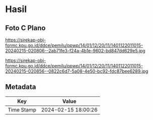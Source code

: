 # Hasil

## Foto C Plano

https://sirekap-obj-formc.kpu.go.id/ddce/pemilu/ppwp/14/01/12/20/11/1401122011015-20240215-020806--2ab71fe3-f24a-4b1e-9602-bd847dd629e5.jpg

https://sirekap-obj-formc.kpu.go.id/ddce/pemilu/ppwp/14/01/12/20/11/1401122011015-20240215-020856--0822c6d7-5a08-4e50-bc92-fdc87bee6289.jpg


## Metadata

| Key        | Value               |
| ---------- | ------------------- |
| Time Stamp | 2024-02-15 18:00:26 |



